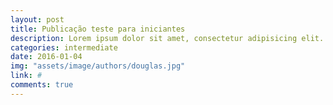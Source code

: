 ```yaml
---
layout: post
title: Publicação teste para iniciantes
description: Lorem ipsum dolor sit amet, consectetur adipisicing elit. Eius inventore dicta aliquam ipsa aliquid dolores, quibusdam facilis ratione. Quam, excepturi.
categories: intermediate
date: 2016-01-04
img: "assets/image/authors/douglas.jpg"
link: #
comments: true
---
```


